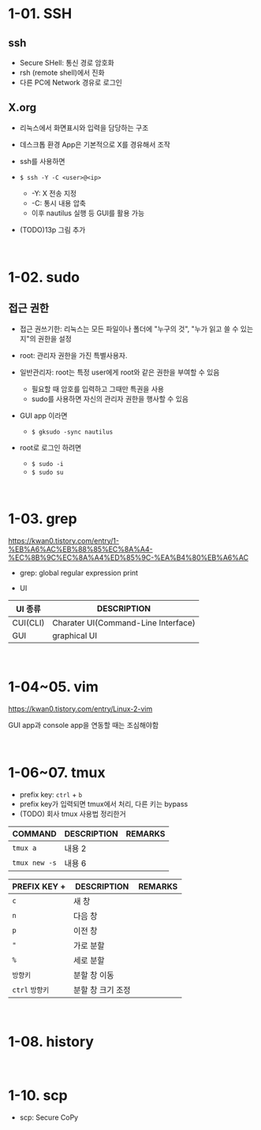 # 1-01. SSH
## ssh
- Secure SHell: 통신 경로 암호화
- rsh (remote shell)에서 진화
- 다른 PC에 Network 경유로 로그인

## X.org
- 리눅스에서 화면표시와 입력을 담당하는 구조
- 데스크톱 환경 App은 기본적으로 X를 경유해서 조작
- ssh를 사용하면 
- `$ ssh -Y -C <user>@<ip>`
  - -Y: X 전송 지정
  - -C: 통시 내용 압축
  - 이후 nautilus 실행 등 GUI를 활용 가능

- (TODO)13p 그림 추가

&nbsp;&nbsp;

# 1-02. sudo
## 접근 **권한**
- 접근 권쓰기한: 리눅스는 모든 파일이나 폴더에 "누구의 것", "누가 읽고 쓸 수 있는지"의 권한을 설정
- root: 관리자 권한을 가진 특별사용자.
- 일반관리자: root는 특정 user에게 root와 같은 권한을 부여할 수 있음
  - 필요할 때 암호를 입력하고 그때만 특권을 사용
  - sudo를 사용하면 자신의 관리자 권한을 행사할 수 있음

- GUI app 이라면
  - `$ gksudo -sync nautilus`

- root로 로그인 하려면
  - `$ sudo -i`
  - `$ sudo su`

&nbsp;&nbsp;

# 1-03. grep
https://kwan0.tistory.com/entry/1-%EB%A6%AC%EB%88%85%EC%8A%A4-%EC%8B%9C%EC%8A%A4%ED%85%9C-%EA%B4%80%EB%A6%AC

- grep: global regular expression print

- UI
  
|UI 종류|DESCRIPTION|
|---|---|
|CUI(CLI)|Charater UI(Command-Line Interface)|
|GUI|graphical UI|

&nbsp;&nbsp;

# 1-04~05. vim
https://kwan0.tistory.com/entry/Linux-2-vim

GUI app과 console app을 연동할 때는 조심해야함

&nbsp;&nbsp;

# 1-06~07. tmux
- prefix key: `ctrl` + `b`
- prefix key가 입력되면 tmux에서 처리, 다른 키는 bypass
- (TODO) 회사 tmux 사용법 정리한거 

|COMMAND|DESCRIPTION|REMARKS|
|---|---|---|
|`tmux a`|내용 2||
|`tmux new -s`|내용 6||


|PREFIX KEY + |DESCRIPTION|REMARKS|
|---|---|---|
|`c`|새 창||
|`n`|다음 창||
|`p`|이전 창||
|`"`|가로 분할||
|`%`|세로 분할||
|`방향키`|분할 창 이동||
|`ctrl` `방향키`|분할 창 크기 조정||

&nbsp;&nbsp;

# 1-08. history

&nbsp;&nbsp;

# 1-10. scp
- scp: Secure CoPy

&nbsp;&nbsp;